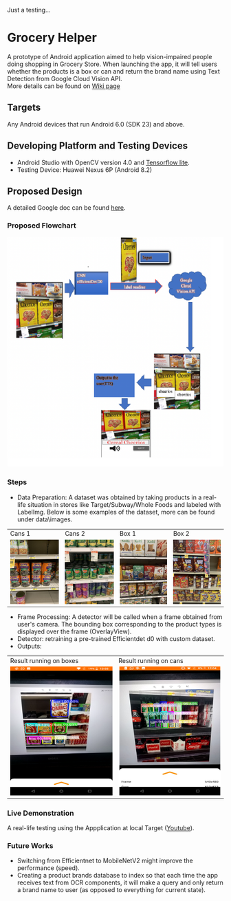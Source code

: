 Just a testing...

# Grocery Helper
A prototype of Android application aimed to help vision-impaired people doing shopping in Grocery Store. When launching the app, it will tell users whether the products is a box or can and return the brand name using Text Detection from Google Cloud Vision API.  
More details can be found on [Wiki page](https://github.com/kelly-pham/GroceryHelper/wiki)
## Targets
Any Android devices that run Android 6.0 (SDK 23) and above. 
## Developing Platform and Testing Devices
* Android Studio with OpenCV version 4.0 and [Tensorflow lite](https://github.com/tensorflow/examples/tree/master/lite/examples/object_detection/android).
* Testing Device: Huawei Nexus 6P (Android 8.2)
## Proposed Design
A detailed Google doc can be found [here](https://docs.google.com/document/d/1m1FHhp76kUdA-EBSyl6WTiaeG2xf1x_imxvOML4pRik/edit).
### Proposed Flowchart
![](output\flowchart.png)
### Steps
* Data Preparation: A dataset was obtained by taking products in a real-life situation in stores like Target/Subway/Whole Foods and labeled with LabelImg. Below is some examples of the dataset, more can be found under data\images.
<table>
<tr>
    <td>Cans 1</td>
     <td>Cans 2</td>
     <td>Box 1</td>
     <td>Box 2</td>
  </tr>
  <tr>
    <td><img src="data\images%20(good%20to%20go)\IMG_0908.JPEG" width=150 height=150></td>
    <td><img src="data\images%20(good%20to%20go)\IMG_0806.JPEG" width=150 height=150></td>
    <td><img src="data\images%20(good%20to%20go)\IMG_0018.JPEG" width=150 height=150></td>
    <td><img src="data\images%20(good%20to%20go)\IMG_0094.JPEG" width=150 height=150></td>
  </tr>
 </table>

* Frame Processing: A detector will be called when a frame obtained from user's camera. The bounding box corresponding to the product types is displayed over the frame (OverlayView).
* Detector: retraining a pre-trained Efficientdet d0 with custom dataset.  
* Outputs:
<table>
<tr>
    <td>Result running on boxes</td>
     <td>Result running on cans</td>

  </tr>
  <tr>
    <td><img src="output\4.png" width=300 height=300></td>
    <td><img src="output\cans_1.PNG" width=300 height=300></td>
   
  </tr>
 </table>

### Live Demonstration
A real-life testing using the Appplication at local Target ([Youtube](https://www.youtube.com/watch?v=sLJsC1ABCeo&feature=youtu.be)).

### Future Works 
* Switching from Efficientnet to MobileNetV2 might improve the performance (speed).
* Creating a product brands database to index so that each time the app receives text from OCR components, it will make a query and only return a brand name to user (as opposed to everything for current state). 

